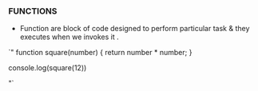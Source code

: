 ### FUNCTIONS

- Function are block of code designed to perform particular task & they executes when we invokes it .


`"
function square(number) {
  return number * number;
}

console.log(square(12))

"`